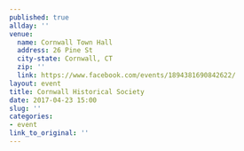 ```yaml
---
published: true
allday: ''
venue: 
  name: Cornwall Town Hall
  address: 26 Pine St
  city-state: Cornwall, CT
  zip: ''
  link: https://www.facebook.com/events/1894381690842622/
layout: event
title: Cornwall Historical Society
date: 2017-04-23 15:00
slug: ''
categories:
- event
link_to_original: ''
---
```

